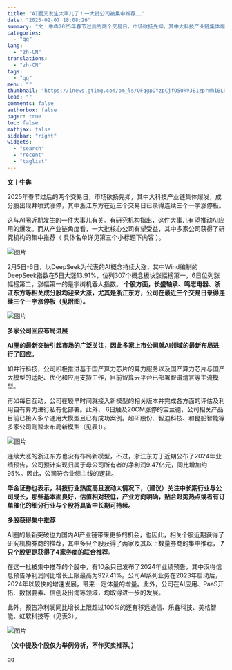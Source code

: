 ```yaml
---
title: "AI圈又发生大事儿了！一大批公司被集中推荐……"
date: "2025-02-07 18:08:26"
summary: "文丨牛犇‍‍2025年春节过后的两个交易日，市场欲扬先抑，其中大科技产业链集体爆发，成分股出现井喷式..."
categories:
  - "qq"
lang:
  - "zh-CN"
translations:
  - "zh-CN"
tags:
  - "qq"
menu: ""
thumbnail: "https://inews.gtimg.com/om_ls/OFqgpOYzpCjfO5UkVJB1zprmhiBLREi4YwMydmCajhQI4AA_640360/0"
lead: ""
comments: false
authorbox: false
pager: true
toc: false
mathjax: false
sidebar: "right"
widgets:
  - "search"
  - "recent"
  - "taglist"
---
```


**文丨牛犇‍‍**

2025年春节过后的两个交易日，市场欲扬先抑，其中大科技产业链集体爆发，成分股出现井喷式涨停，其中浙江东方在近三个交易日已录得连续三个一字涨停板。

这与AI圈近期发生的一件大事儿有关。有研究机构指出，这件大事儿有望推动AI应用的爆发。而从产业链角度看，一大批核心公司有望受益，其中多家公司获得了研究机构的集中推荐（ 具体名单详见第三个小标题下内容 ）。

![图片](https://inews.gtimg.com/om_bt/OnRVkBdwdWppf5w_TS2ed-SfxiKGaHyGwgvcUTIju3-xwAA/641)

2月5日-6日，以DeepSeek为代表的AI概念持续大涨，其中Wind编制的DeepSeek指数在5日大涨13.91%，位列307个概念板块涨幅榜第一，6日位列涨幅榜第二，涨幅第一的是宇树机器人指数。 **个股方面，长盛轴承、鸣志电器、浙江东方等相关成分股均迎来大涨，尤其是浙江东方，公司在最近三个交易日录得连续三个一字涨停板（见附图）。**

![图片](https://inews.gtimg.com/om_bt/O0zozvj-KljAjBfGZAX0esweM-gTXUyKtwzRfxhZZHyZkAA/641)

**多家公司回应布局进展**

**AI圈的最新突破引起市场的广泛关注，因此多家上市公司就AI领域的最新布局进行了回应。**

如并行科技，公司积极推进基于国产算力芯片的算力服务以及国产算力芯片与国产大模型的适配、优化和应用支持工作，目前智算云平台已部署智谱清言等主流模型。

再如每日互动，公司在较早时间就接入新模型的相关版本并完成各方面的评估及利用自有算力进行私有化部署。此外， 6日触及20CM涨停的宝兰德，公司相关产品目前已接入多个通用大模型且已有成功案例。超研股份、智迪科技、和昆船智能等多家公司则暂未布局新模型（见表1）。

![图片](https://inews.gtimg.com/om_bt/Os1Z0C5m1XG2sEEzEkzurKj5dmQk3nKMI4LsDImhqj-w8AA/641)

连续大涨的浙江东方也没有布局新模型，不过，浙江东方于近期公布了2024年业绩预告，公司预计实现归属于母公司所有者的净利润9.47亿元，同比增加约95%。因此，公司符合业绩主线的逻辑。

**华金证券也表示，科技行业热度高且波动大情况下，（建议）关注中长期行业与公司成长，那些基本面良好，估值相对较低，产业方向明确，贴合趋势热点或者有订单催化的细分行业与个股将具备中长期可持续。**

**多股获得集中推荐**

AI圈的最新突破也为国内AI产业链带来更多的机会，也因此，相关个股近期获得了研究机构券商的推荐，其中多只个股获得了两家及其以上数量券商的集中推荐， **7只个股更是获得了4家券商的联合推荐**。

在这一批被集中推荐的个股中，有10余只已发布了2024年业绩预告，其中汉得信息预告净利润同比增长上限最高为927.41%。公司AI系列业务在2023年启动后，2024年以较快的增速发展，带来一定体量的增量。此外，公司在AI应用、PaaS开拓、数据要素、信创及出海等领域，均取得进一步的发展。

此外，预告净利润同比增长上限超过100%的还有移远通信、乐鑫科技、美格智能、虹软科技等（见表3）。

![图片](https://inews.gtimg.com/om_bt/OCBRAaQBmUtv0nG2RxocAeh-C1I5X2lwVSmpQ4QiAnP5UAA/641)

**（文中提及个股仅为举例分析，不作买卖推荐。）**

[qq](https://new.qq.com/rain/a/20250207A07CW400)
